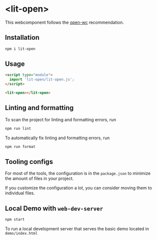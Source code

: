# \<lit-open>

This webcomponent follows the [open-wc](https://github.com/open-wc/open-wc) recommendation.

## Installation

```bash
npm i lit-open
```

## Usage

```html
<script type="module">
  import 'lit-open/lit-open.js';
</script>

<lit-open></lit-open>
```

## Linting and formatting

To scan the project for linting and formatting errors, run

```bash
npm run lint
```

To automatically fix linting and formatting errors, run

```bash
npm run format
```


## Tooling configs

For most of the tools, the configuration is in the `package.json` to minimize the amount of files in your project.

If you customize the configuration a lot, you can consider moving them to individual files.

## Local Demo with `web-dev-server`

```bash
npm start
```

To run a local development server that serves the basic demo located in `demo/index.html`
